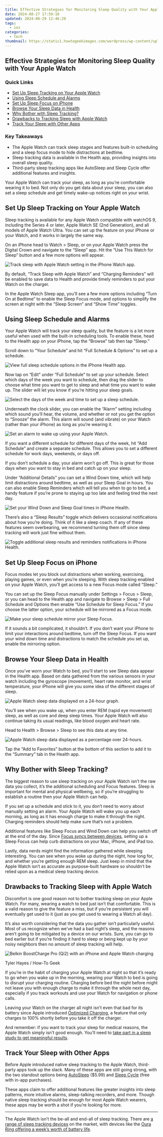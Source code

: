 ```yaml
---
title: Effective Strategies for Monitoring Sleep Quality with Your Apple Watch
date: 2024-08-27 17:59:10
updated: 2024-08-29 12:46:29
tags:
  - ios
categories:
  - tech
thumbnail: https://static1.howtogeekimages.com/wordpress/wp-content/uploads/wm/2023/09/apple-watch-ultra-2-1.JPG
---
```


## Effective Strategies for Monitoring Sleep Quality with Your Apple Watch

### Quick Links

* [Set Up Sleep Tracking on Your Apple Watch](https://tech-hub.techidaily.com/ace-your-career-in-ai-discover-the-best-five-specialized-courses-for-prompt-engineering/)
* [Using Sleep Schedule and Alarms](https://instagram-videos.techidaily.com/new-2024-approved-the-art-of-gaining-traction-using-hashtags-in-igtv/)
* [Set Up Sleep Focus on iPhone](https://pokemon-go-android.techidaily.com/pokemon-go-cooldown-chart-on-realme-c67-5g-drfone-by-drfone-virtual-android/)
* [Browse Your Sleep Data in Health](https://screen-mirroring-recording.techidaily.com/updated-obs-full-screen-no-more-problem/)
* [Why Bother with Sleep Tracking?](https://driver-download.techidaily.com/step-by-step-guide-to-downloading-and-installing-the-insignia-usb-to-vga-adapter/)
* [Drawbacks to Tracking Sleep with Apple Watch](https://digital-screen-recording.techidaily.com/updated-setting-up-your-gaming-studio-with-obs/)
* [Track Your Sleep with Other Apps](https://instagram-videos.techidaily.com/the-lowdown-on-the-maximum-video-length-on-instagram/)

### Key Takeaways

* The Apple Watch can track sleep stages and features built-in scheduling and a sleep focus mode to hide distractions at bedtime.
* Sleep tracking data is available in the Health app, providing insights into overall sleep quality.
* Third-party sleep tracking apps like AutoSleep and Sleep Cycle offer additional features and insights.

 Your Apple Watch can track your sleep, as long as you’re comfortable wearing it to bed. Not only do you get data about your sleep, you can also set a sleep schedule and get timely wake-up notices right on your wrist.

##  Set Up Sleep Tracking on Your Apple Watch

 Sleep tracking is available for any Apple Watch compatible with watchOS 9, including the Series 4 or later, Apple Watch SE (2nd Generation), and all models of Apple Watch Ultra. You can set up the feature on your iPhone or your Watch, and it works in largely the same way.

 On an iPhone head to Watch > Sleep, or on your Apple Watch press the Digital Crown and navigate to the “Sleep” app. Hit the “Use This Watch for Sleep” button and a few more options will appear.

![Track sleep with Apple Watch setting in the iPhone Watch app.](https://static1.howtogeekimages.com/wordpress/wp-content/uploads/2024/07/track_sleep_with_watch.png) 

 By default, “Track Sleep with Apple Watch” and “Charging Reminders” will be enabled to save data to Health and provide timely reminders to put your Watch on the charger.

 In the Apple Watch Sleep app, you’ll see a few more options including “Turn On at Bedtime” to enable the Sleep Focus mode, and options to simplify the screen at night with the “Sleep Screen” and “Show Time” toggles.

##  Using Sleep Schedule and Alarms

 Your Apple Watch will track your sleep quality, but the feature is a lot more useful when used with the built-in scheduling tools. To enable these, head to the Health app on your iPhone, tap the “Browse” tab then tap “Sleep.”

 Scroll down to “Your Schedule” and hit “Full Schedule & Options” to set up a schedule.

![View full sleep schedule options in the iPhone Health app.](https://static1.howtogeekimages.com/wordpress/wp-content/uploads/2024/07/sleep_full_schedule.png) 

 Now tap on “Edit” under “Full Schedule” to set up your schedule. Select which days of the week you want to schedule, then drag the slider to choose what time you want to get to sleep and what time you want to wake up. The slider will let you know if you’re hitting your sleep goals.

![Select the days of the week and time to set up a sleep schedule.](https://static1.howtogeekimages.com/wordpress/wp-content/uploads/2024/07/sleep_set_day.png) 

 Underneath the clock slider, you can enable the “Alarm” setting including which sound you’ll hear, the volume, and whether or not you get the option to “Snooze” the alarm. This alarm will sound (and vibrate) on your Watch (rather than your iPhone) as long as you’re wearing it.

![Set an alarm to wake up using your Apple Watch.](https://static1.howtogeekimages.com/wordpress/wp-content/uploads/2024/07/sleep_alarm.png) 

 If you want a different schedule for different days of the week, hit “Add Schedule” and create a separate schedule. This allows you to set a different schedule for work days, weekends, or days off.

 If you don’t schedule a day, your alarm won’t go off. This is great for those days when you want to stay in bed and catch up on your sleep.

 Under “Additional Details” you can set a Wind Down time, which will help limit distractions around bedtime, as well as your Sleep Goal in hours. You can also enable Sleep Reminders which will tell you when to go to bed, a handy feature if you’re prone to staying up too late and feeling tired the next day.

![Set your Wind Down and Sleep Goal times in iPhone Health.](https://static1.howtogeekimages.com/wordpress/wp-content/uploads/2024/07/sleep_additional_details.png) 

 There’s also a “Sleep Results” toggle which delivers occasional notifications about how you’re doing. Think of it like a sleep coach. If any of these features seem overbearing, we recommend turning them off since sleep tracking will work just fine without them.

![Toggle additional sleep results and reminders notifications in iPhone Health.](https://static1.howtogeekimages.com/wordpress/wp-content/uploads/2024/07/image-10.png) 

##  Set Up Sleep Focus on iPhone

 Focus modes let you block out distractions when working, exercising, playing games, or even when you’re sleeping. With sleep tracking enabled on your Apple Watch, you’ll get access to a new Focus mode called “Sleep.”

 You can set up the Sleep Focus manually under Settings > Focus > Sleep, or you can head to the Health app and navigate to Browse > Sleep > Full Schedule and Options then enable “Use Schedule for Sleep Focus.” If you choose the latter option, your schedule will be mirrored as a Focus mode.

![Make your sleep schedule mirror your Sleep Focus.](https://static1.howtogeekimages.com/wordpress/wp-content/uploads/2024/07/image-11.png) 

 If it sounds a bit complicated, it shouldn’t. If you don’t want your iPhone to limit your interactions around bedtime, turn off the Sleep Focus. If you want your wind down time and distractions to match the schedule you set up, enable the mirroring option.

##  Browse Your Sleep Data in Health

 Once you’ve worn your Watch to bed, you’ll start to see Sleep data appear in the Health app. Based on data gathered from the various sensors in your watch including the gyroscope (movement), heart rate monitor, and wrist temperature, your iPhone will give you some idea of the different stages of sleep.

![Apple Watch sleep data displayed on a 24-hour graph.](https://static1.howtogeekimages.com/wordpress/wp-content/uploads/2024/07/sleep_graph.jpeg) 

 You’ll see when you wake up, when you enter REM (rapid eye movement) sleep, as well as core and deep sleep times. Your Apple Watch will also continue taking its usual readings, like blood oxygen and heart rate.

 Head to Health > Browse > Sleep to see this data at any time.

![Apple Watch sleep data displayed as a percentage over 24-hours.](https://static1.howtogeekimages.com/wordpress/wp-content/uploads/2024/07/sleep_percent.jpeg) 

 Tap the “Add to Favorites” button at the bottom of this section to add it to the “Summary” tab in the Health app.

##  Why Bother with Sleep Tracking?

 The biggest reason to use sleep tracking on your Apple Watch isn’t the raw data you collect, it’s the additional scheduling and Focus features. Sleep is important for mental and physical wellbeing, so if you’re struggling to establish a routine then your Apple Watch can help.

 If you set up a schedule and stick to it, you don’t need to worry about manually setting an alarm. Your Apple Watch will wake you up each morning, as long as it has enough charge to make it through the night. Charging reminders should help make sure that’s not a problem.

 Additional features like Sleep Focus and Wind Down can help you switch off at the end of the day. Since [Focus syncs between devices](https://android-frp.techidaily.com/a-step-by-step-guide-on-using-adb-and-fastboot-to-remove-frp-lock-from-your-motorola-moto-g34-5g-by-drfone-android/), setting up a Sleep Focus can help curb distractions on your Mac, iPhone, and iPad too.

 Lastly, data nerds might find the information gathered while sleeping interesting. You can see when you woke up during the night, how long for, and whether you’re getting enough REM sleep. Just keep in mind that the Apple Watch isn’t as accurate as purpose-built hardware so shouldn’t be relied upon as a medical sleep tracking device.

##  Drawbacks to Tracking Sleep with Apple Watch

 Discomfort is one good reason not to bother tracking sleep on your Apple Watch. For many, wearing a watch to bed just isn’t that comfortable. This is a valid reason to give the feature a miss, but if you’re persistent you will eventually get used to it (just as you get used to wearing a Watch all day).

 It’s also worth considering that the data you gather isn’t particularly useful. Most of us recognize when we’ve had a bad night’s sleep, and the reasons aren’t going to be mitigated by a device on our wrists. Sure, you can go to bed earlier but if you’re finding it hard to sleep or being kept up by your noisy neighbors then no amount of sleep tracking will help.

![Belkin BoostCharge Pro (Qi2) with an iPhone and Apple Watch charging](https://static1.howtogeekimages.com/wordpress/wp-content/uploads/wm/2024/03/belkin-boostcharge-pro-qi2-with-an-iphone-and-apple-watch-charging.JPG) 

Tyler Hayes / How-To Geek

 If you’re in the habit of charging your Apple Watch at night so that it’s ready to go when you wake up in the morning, wearing your Watch to bed is going to disrupt your charging routine. Charging before bed the night before might not leave you with enough charge to make it through the whole next day, especially if you track workouts and use your Watch for navigation or phone calls.

 Leaving your Watch on the charger all night isn’t even that bad for its battery since Apple introduced [Optimized Charging](https://win-forum.techidaily.com/connecting-worldwide-through-social-platforms-like-facebook-twitter-instagram-and-youtube/), a feature that only charges to 100% shortly before you take it off the charger.

 And remember: if you want to track your sleep for medical reasons, the Apple Watch simply isn’t good enough. You’ll need to [take part in a sleep study to get meaningful results](https://tech-revival.techidaily.com/top-strategies-for-human-authors-surpassing-ai-composition/).

##  Track Your Sleep with Other Apps

 Before Apple introduced native sleep tracking to the Apple Watch, third-party apps took up the slack. Many of these apps are still going strong, with the two standout options being [AutoSleep](https://apps.apple.com/us/app/autosleep-track-sleep-on-watch/id1164801111) ($5.99) and [Sleep Cycle](https://apps.apple.com/us/app/sleep-cycle-tracker-sounds/id320606217) (free with in-app purchases).

 These apps claim to offer additional features like greater insights into sleep patterns, more intuitive alarms, sleep-talking recorders, and more. Though native sleep tracking should be enough for most Apple Watch wearers, these apps may be worth a shot if you’re looking for more.

---

 The Apple Watch isn’t the be-all and end-all of sleep tracking. There are [a range of sleep tracking devices](https://remote-screen-capture.techidaily.com/new-in-2024-streamlined-strategies-for-gaming-screen-recording/) on the market, with devices like the [Oura Ring offering a week’s worth of battery life](https://blog-min.techidaily.com/how-to-rescue-lost-videos-from-f5-5g-by-fonelab-android-recover-video/).

<ins class="adsbygoogle"
     style="display:block"
     data-ad-format="autorelaxed"
     data-ad-client="ca-pub-7571918770474297"
     data-ad-slot="1223367746"></ins>



<ins class="adsbygoogle"
     style="display:block"
     data-ad-client="ca-pub-7571918770474297"
     data-ad-slot="8358498916"
     data-ad-format="auto"
     data-full-width-responsive="true"></ins>
